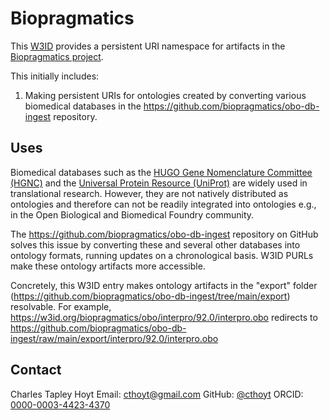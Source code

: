 # Biopragmatics

This [W3ID](https://w3id.org/) provides a persistent URI namespace for artifacts in the [Biopragmatics project](https://biopragmatics.github.io/).

This initially includes:

1. Making persistent URIs for ontologies created by converting various biomedical databases in the https://github.com/biopragmatics/obo-db-ingest repository.

## Uses

Biomedical databases such as the [HUGO Gene Nomenclature Committee (HGNC)](https://www.genenames.org/) and the [Universal Protein Resource (UniProt)](https://www.uniprot.org/) are widely used in translational research. However, they are not natively distributed as ontologies and therefore can not be readily integrated into ontologies e.g., in the Open Biological and Biomedical Foundry community.

The https://github.com/biopragmatics/obo-db-ingest repository on GitHub solves this issue by converting these and several other databases into ontology formats, running updates on a chronological basis. W3ID PURLs make these ontology artifacts more accessible.

Concretely, this W3ID entry makes ontology artifacts in the "export" folder (https://github.com/biopragmatics/obo-db-ingest/tree/main/export) resolvable. For example, https://w3id.org/biopragmatics/obo/interpro/92.0/interpro.obo redirects to https://github.com/biopragmatics/obo-db-ingest/raw/main/export/interpro/92.0/interpro.obo

## Contact

Charles Tapley Hoyt
Email: cthoyt@gmail.com
GitHub: [@cthoyt](https://github.com/cthoyt/)
ORCID: [0000-0003-4423-4370](https://orcid.org/0000-0003-4423-4370)